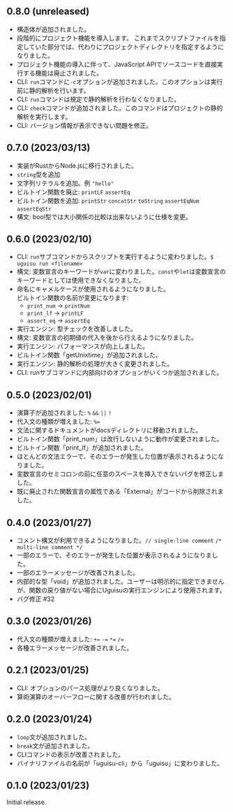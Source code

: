 <!--
## x.x.x (unreleased)

-->

## 0.8.0 (unreleased)

- 構造体が追加されました。
- 段階的にプロジェクト機能を導入します。
  これまでスクリプトファイルを指定していた部分では、代わりにプロジェクトディレクトリを指定するようになりました。
- プロジェクト機能の導入に伴って、JavaScript APIでソースコードを直接実行する機能は廃止されました。
- CLI: `run`コマンドに`-c`オプションが追加されました。このオプションは実行前に静的解析を行います。
- CLI: `run`コマンドは規定で静的解析を行わなくなりました。
- CLI: `check`コマンドが追加されました。このコマンドはプロジェクトの静的解析を実行します。
- CLI: バージョン情報が表示できない問題を修正。

## 0.7.0 (2023/03/13)

- 実装がRustからNode.jsに移行されました。
- `string`型を追加
- 文字列リテラルを追加。例 `"hello"`
- ビルトイン関数を廃止: `printLF` `assertEq`
- ビルトイン関数を追加: `printStr` `concatStr` `toString` `assertEqNum` `assertEqStr`
- 構文: bool型では大小関係の比較は出来ないように仕様を変更。

## 0.6.0 (2023/02/10)

- CLI: `run`サブコマンドからスクリプトを実行するように変わりました。`$ uguisu run <filename>`
- 構文: 変数宣言のキーワードが`var`に変わりました。`const`や`let`は変数宣言のキーワードとしては使用できなくなりました。
- 命名にキャメルケースが使用されるようになりました。  
  ビルトイン関数の名前が変更になります:
  - `print_num` → `printNum`
  - `print_lf` → `printLF`
  - `assert_eq` → `assertEq`
- 実行エンジン: 型チェックを改善しました。
- 構文: 変数宣言の初期値の代入を後から行えるようになりました。
- 実行エンジン: パフォーマンスが向上しました。
- ビルトイン関数「getUnixtime」が追加されました。
- 実行エンジン: 静的解析の処理が大きく変更されました。
- CLI: runサブコマンドに内部向けのオプションがいくつか追加されました。

## 0.5.0 (2023/02/01)

- 演算子が追加されました: `%` `&&` `||` `!`
- 代入文の種類が増えました: `%=`
- 文法に関するドキュメントがdocsディレクトリに移動されました。
- ビルトイン関数「print_num」は改行しないように動作が変更されました。
- ビルトイン関数「print_lf」が追加されました。
- ほとんどの文法エラーで、そのエラーが発生した位置が表示されるようになりました。
- 変数宣言のセミコロンの前に任意のスペースを挿入できないバグを修正しました。
- 既に廃止された関数宣言の属性である「External」がコードから削除されました。

## 0.4.0 (2023/01/27)

- コメント構文が利用できるようになりました。`// single-line comment` `/* multi-line comment */`
- 一部のエラーで、そのエラーが発生した位置が表示されるようになりました。
- 一部のエラーメッセージが改善されました。
- 内部的な型「void」が追加されました。ユーザーは明示的に指定できませんが、関数の戻り値がない場合にUguisuの実行エンジンにより使用されます。
- バグ修正 #32

## 0.3.0 (2023/01/26)

- 代入文の種類が増えました: `+=` `-=` `*=` `/=`
- 各種エラーメッセージが改善されました。

## 0.2.1 (2023/01/25)

- CLI: オプションのパース処理がより良くなりました。
- 算術演算のオーバーフローに関する改善が行われました。

## 0.2.0 (2023/01/24)

- `loop`文が追加されました。
- `break`文が追加されました。
- CLIコマンドの表示が改善されました。
- バイナリファイルの名前が「uguisu-cli」から「uguisu」に変わりました。

## 0.1.0 (2023/01/23)

Initial release.

